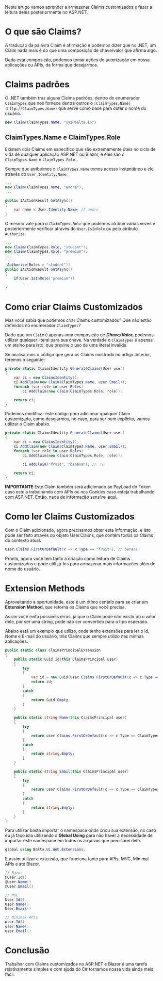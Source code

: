 Neste artigo vamos aprender a armazenar Claims customizados e fazer a leitura deles posteriormente no ASP.NET.

# O que são Claims?

A tradução da palavra Claim é afirmação e podemos dizer que no .NET, um Claim nada mais é do que uma composição de chave/valor que afirma algo.

Dada esta composição, podemos tomar ações de autorização em nossa aplicações ou APIs, da forma que desejarmos.

# Claims padrões

O .NET também traz alguns Claims padrões, dentro do enumerador `ClaimTypes` que nos fornece dentre outros o `[ClaimTypes.Name](http://ClaimTypes.Name)` que serve como base para obter o nome do usuário.

```csharp
new Claim(ClaimTypes.Name, "xyz@balta.io")
```

## ClaimTypes.Name e ClaimTypes.Role

Existem dois Claims em específico que são extremamente úteis no ciclo de vida de qualquer aplicação ASP.NET ou Blazor, e eles são o `ClaimTypes.Name` e `ClaimTypes.Role`.

Sempre que atribuímos o `ClaimTypes.Name` temos acesso instantâneo a ele através do `User.Identity.Name`.

```csharp
...
new Claim(ClaimTypes.Name, "andré");
...

public IActionResult GetAsync()
{
	var name = User.Identity.Name; // andré
}
```

O mesmo vale para o `ClaimTypes.Role` que podemos atribuir várias vezes e posteriormente verificar através do `User.IsInRole` ou pelo atributo `Authorize`.

```csharp
...
new Claim(ClaimTypes.Role, "student");
new Claim(ClaimTypes.Role, "premium");
...

[Authorize(Roles = "student")]
public IActionResult GetAsync()
{
	if(User.IsInRole("premium"))
		...
}
```

# Como criar Claims Customizados

Mas você sabia que podemos criar Claims customizados? Que não estão definidos no enumerador `ClaimTypes`?

Dado que um `Claim` é apenas uma composição de ***Chave/Valor***, podemos utilizar qualquer literal para sua chave. Na verdade o `ClaimTypes` é apenas um atalho para isto, que previne o uso de uma literal inválida.

Se analisarmos o código que gera os Claims mostrado no artigo anterior, teremos o seguinte:

```csharp
private static ClaimsIdentity GenerateClaims(User user)
{
    var ci = new ClaimsIdentity();
    ci.AddClaim(new Claim(ClaimTypes.Name, user.Email));
    foreach (var role in user.Roles)
        ci.AddClaim(new Claim(ClaimTypes.Role, role));

    return ci;
}
```

Podemos modificar este código para adicionar qualquer Claim customizado, como desejarmos, no caso, para ser bem explícito, vamos utilizar o Claim abaixo.

```csharp
private static ClaimsIdentity GenerateClaims(User user)
{
    var ci = new ClaimsIdentity();
    ci.AddClaim(new Claim(ClaimTypes.Name, user.Email));
    foreach (var role in user.Roles)
        ci.AddClaim(new Claim(ClaimTypes.Role, role));

		ci.AddClaim("fruit", "banana"); // 👈

    return ci;
}
```

**IMPORTANTE**
Este Claim também será adicionado ao PayLoad do Token caso esteja trabalhando com APIs ou nos Cookies caso esteja trabalhando com ASP.NET. Então, nada de informação sensível aqui.

# Como ler Claims Customizados

Com o Claim adicionado, agora precisamos obter esta informação, e isto pode ser feito através do objeto User.Claims, que contém todos os Claims do contexto atual.

```csharp
User.Claims.FirstOrDefault(x => x.Type == "fruit"); // banana
```

Pronto, agora você tem tanto a criação como leitura de Claims customizados e pode utilizá-los para armazenar mais informações além do nome do usuário.

# Extension Methods

Aproveitando a oportunidade, este é um ótimo cenário para se criar um **Extension Method**, que retorna os Claims que você precisa.

Assim você evita possíveis erros, já que o Claim pode não existir ou o valor dele, por ser uma string, pode não ser convertido para o tipo esperado.

Abaixo está um exemplo que utilizo, onde tenho extensões para ler o Id, Nome e E-mail do usuário, três Claims que sempre utilizo nas minhas aplicações.

```csharp
public static class ClaimsPrincipalExtension
{
    public static Guid Id(this ClaimsPrincipal user)
    {
        try
        {
            var id = new Guid(user.Claims.FirstOrDefault(c => c.Type == "Id")?.Value ?? string.Empty);
            return id;
        }
        catch
        {
            return Guid.Empty;
        }
    }

    public static string Name(this ClaimsPrincipal user)
    {
        try
        {
            return user.Claims.FirstOrDefault(c => c.Type == ClaimTypes.Name)?.Value ?? string.Empty;
        }
        catch
        {
            return string.Empty;
        }
    }

    public static string Email(this ClaimsPrincipal user)
    {
        try
        {
            return user.Claims.FirstOrDefault(c => c.Type == ClaimTypes.Email)?.Value ?? string.Empty;
        }
        catch
        {
            return string.Empty;
        }
    }
}
```

Para utilizar basta importar o namespace onde criou sua extensão, no caso eu já faço isto utilizando o **Global Using** para não haver a necessidade de importar este namespace em todos os arquivos que precisarei dele.

```csharp
global using Balta.Ui.Web.Extensions;
```

E assim utilizar a extensão, que funciona tanto para APIs, MVC, Minimal APIs e até Blazor.

```csharp
// Razor
@User.Id()
@User.Name()
@User.Email()

// MVC
User.Id()
User.Name()
User.Email()

// Minimal APIs
user.Id()
user.Name()
user.Email()
```

# Conclusão

Trabalhar com Claims customizados no ASP.NET e Blazor é uma tarefa relativamente simples e com ajuda do C# tornamos nossa vida ainda mais fácil.